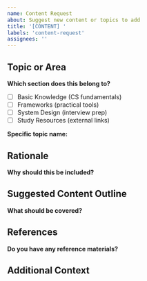 ```yaml
---
name: Content Request
about: Suggest new content or topics to add
title: '[CONTENT] '
labels: 'content-request'
assignees: ''
---
```


## Topic or Area

**Which section does this belong to?**
- [ ] Basic Knowledge (CS fundamentals)
- [ ] Frameworks (practical tools)
- [ ] System Design (interview prep)
- [ ] Study Resources (external links)

**Specific topic name:**
<!-- e.g., "Redis Caching", "HTTP/3 Protocol", "Distributed Transactions" -->

## Rationale

**Why should this be included?**
<!-- Explain the value: common interview topic, frequently used in production, fills a gap, etc. -->

## Suggested Content Outline

**What should be covered?**
<!-- Optional: provide a brief outline or key concepts to include -->

## References

**Do you have any reference materials?**
<!-- Links to textbooks, articles, official docs, etc. -->

## Additional Context

<!-- Any other information that would help scope this content -->

